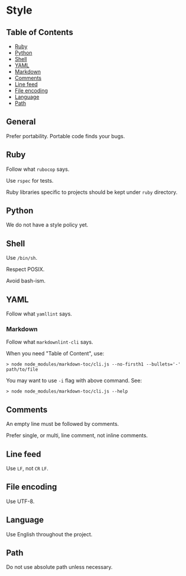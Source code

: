 # Style

## Table of Contents

<!-- toc -->

- [Ruby](#ruby)
- [Python](#python)
- [Shell](#shell)
- [YAML](#yaml)
- [Markdown](#markdown)
- [Comments](#comments)
- [Line feed](#line-feed)
- [File encoding](#file-encoding)
- [Language](#language)
- [Path](#path)

<!-- tocstop -->

## General

Prefer portability. Portable code finds your bugs.

## Ruby

Follow what `rubocop` says.

Use `rspec` for tests.

Ruby libraries specific to projects should be kept under `ruby` directory.

## Python

We do not have a style policy yet.

## Shell

Use `/bin/sh`.

Respect POSIX.

Avoid bash-ism.

## YAML

Follow what `yamllint` says.

### Markdown

Follow what `markdownlint-cli` says.

When you need "Table of Content", use:

```console
> node node_modules/markdown-toc/cli.js --no-firsth1 --bullets='-' path/to/file
```

You may want to use `-i` flag with above command. See:

```console
> node node_modules/markdown-toc/cli.js --help
```

## Comments

An empty line must be followed by comments.

Prefer single, or multi, line comment, not inline comments.

## Line feed

Use `LF`, not `CR` `LF`.

## File encoding

Use UTF-8.

## Language

Use English throughout the project.

## Path

Do not use absolute path unless necessary.
